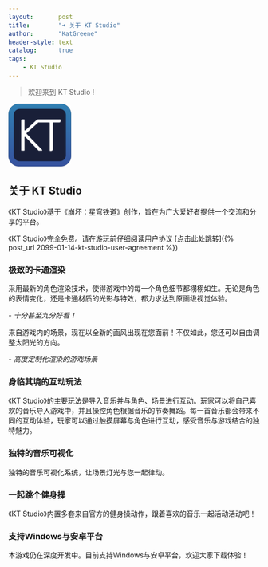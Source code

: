 ```yaml
---
layout:       post
title:        "➜ 关于 KT Studio"
author:       "KatGreene"
header-style: text
catalog:      true
tags:
    - KT Studio
---
```


> 欢迎来到 KT Studio                                                              !

<img src="/img/ktstudio_icon_rounded.png" alt="KT Studio角色展示" style="width:25%; height:auto; border-radius: 8px">

## 关于 KT Studio

《KT Studio》基于《崩坏：星穹铁道》创作，旨在为广大爱好者提供一个交流和分享的平台。

《KT Studio》完全免费。请在游玩前仔细阅读用户协议 [点击此处跳转]({% post_url 2099-01-14-kt-studio-user-agreement %})

### 极致的卡通渲染

采用最新的角色渲染技术，使得游戏中的每一个角色细节都栩栩如生。无论是角色的表情变化，还是卡通材质的光影与特效，都力求达到原画级视觉体验。

*- 十分甚至九分好看！*

来自游戏内的场景，现在以全新的画风出现在您面前！不仅如此，您还可以自由调整太阳光的方向。

*- 高度定制化渲染的游戏场景*

### 身临其境的互动玩法

《KT Studio》的主要玩法是导入音乐并与角色、场景进行互动。玩家可以将自己喜欢的音乐导入游戏中，并且操控角色根据音乐的节奏舞蹈。每一首音乐都会带来不同的互动体验，玩家可以通过触摸屏幕与角色进行互动，感受音乐与游戏结合的独特魅力。

### 独特的音乐可视化

独特的音乐可视化系统，让场景灯光与您一起律动。

### 一起跳个健身操

《KT Studio》内置多套来自官方的健身操动作，跟着喜欢的音乐一起活动活动吧！

### 支持Windows与安卓平台

本游戏仍在深度开发中。目前支持Windows与安卓平台，欢迎大家下载体验！
